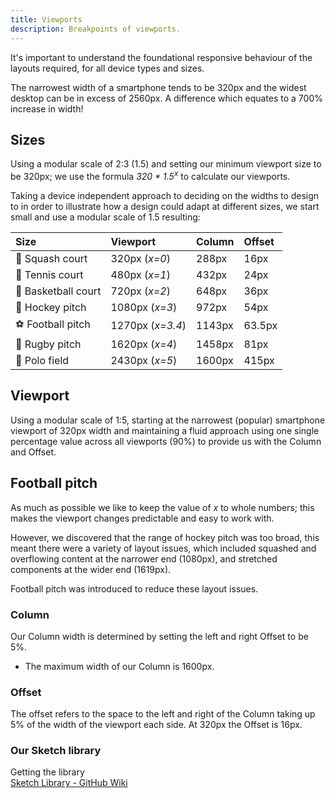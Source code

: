 ```yaml
---
title: Viewports
description: Breakpoints of viewports.
---
```


It's important to understand the foundational responsive behaviour of the layouts required, for all device types and sizes.

The narrowest width of a smartphone tends to be 320px and the widest desktop can be in excess of 2560px. A difference which equates to a 700% increase in width!

## Sizes

Using a modular scale of 2:3 (1.5) and setting our minimum viewport size to be 320px; we use the formula _320 * 1.5<sup>x</sup>_ to calculate our viewports.

Taking a device independent approach to deciding on the widths to design to in order to illustrate how a design could adapt at different sizes, we start small and use a modular scale of 1.5 resulting:


| Size | Viewport | Column | Offset |
| :--- | :--- | :--- | :--- |
| 🔵 Squash court | 320px (_x=0_) | 288px | 16px |
| 🎾 Tennis court | 480px (_x=1_) | 432px | 24px |
| 🏀 Basketball court | 720px (_x=2_) | 648px | 36px |
| 🏑 Hockey pitch | 1080px (_x=3_) | 972px | 54px |
| ⚽ Football pitch | 1270px (_x=3.4_) | 1143px | 63.5px |
| 🏉 Rugby pitch | 1620px (_x=4_) | 1458px | 81px |
| 👕 Polo field | 2430px (_x=5_) | 1600px | 415px |

## Viewport

Using a modular scale of 1:5, starting at the narrowest (popular) smartphone viewport of 320px width and maintaining a fluid approach using one single percentage value across all viewports (90%) to provide us with the Column and Offset.

## Football pitch

As much as possible we like to keep the value of _x_ to whole numbers; this makes the viewport changes predictable and easy to work with.

However, we discovered that the range of hockey pitch was too broad, this meant there were a variety of layout issues, which included squashed and overflowing content at the narrower end (1080px), and stretched components at the wider end (1619px).

Football pitch was introduced to reduce these layout issues.
### Column

Our Column width is determined by setting the left and right Offset to be 5%.

* The maximum width of our Column is 1600px.

### Offset

The offset refers to the space to the left and right of the Column taking up 5% of the width of the viewport each side. At 320px the Offset is 16px.

### Our Sketch library

Getting the library  
[Sketch Library - GitHub Wiki](https://github.com/ConnectedHomes/centrica-ux/wiki)

